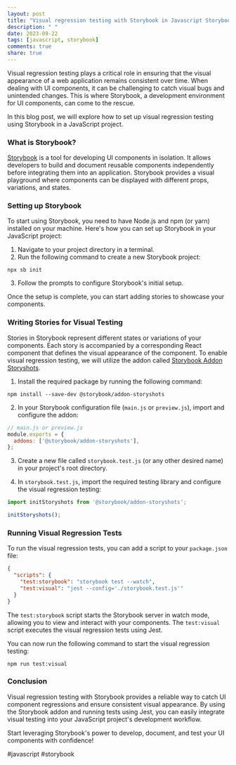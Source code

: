 ```yaml
---
layout: post
title: "Visual regression testing with Storybook in Javascript Storybook"
description: " "
date: 2023-09-22
tags: [javascript, storybook]
comments: true
share: true
---
```


Visual regression testing plays a critical role in ensuring that the visual appearance of a web application remains consistent over time. When dealing with UI components, it can be challenging to catch visual bugs and unintended changes. This is where Storybook, a development environment for UI components, can come to the rescue.

In this blog post, we will explore how to set up visual regression testing using Storybook in a JavaScript project.

### What is Storybook?

[Storybook](https://storybook.js.org/) is a tool for developing UI components in isolation. It allows developers to build and document reusable components independently before integrating them into an application. Storybook provides a visual playground where components can be displayed with different props, variations, and states.

### Setting up Storybook

To start using Storybook, you need to have Node.js and npm (or yarn) installed on your machine. Here's how you can set up Storybook in your JavaScript project:

1. Navigate to your project directory in a terminal.
2. Run the following command to create a new Storybook project:

```shell
npx sb init
```

3. Follow the prompts to configure Storybook's initial setup.

Once the setup is complete, you can start adding stories to showcase your components.

### Writing Stories for Visual Testing

Stories in Storybook represent different states or variations of your components. Each story is accompanied by a corresponding React component that defines the visual appearance of the component. To enable visual regression testing, we will utilize the addon called [Storybook Addon Storyshots](https://github.com/storybookjs/storybook/tree/master/addons/storyshots).

1. Install the required package by running the following command:

```shell
npm install --save-dev @storybook/addon-storyshots
```

2. In your Storybook configuration file (`main.js` or `preview.js`), import and configure the addon:

```javascript
// main.js or preview.js
module.exports = {
  addons: ['@storybook/addon-storyshots'],
};
```

3. Create a new file called `storybook.test.js` (or any other desired name) in your project's root directory.

4. In `storybook.test.js`, import the required testing library and configure the visual regression testing:

```javascript
import initStoryshots from '@storybook/addon-storyshots';

initStoryshots();
```

### Running Visual Regression Tests

To run the visual regression tests, you can add a script to your `package.json` file:

```json
{
  "scripts": {
    "test:storybook": "storybook test --watch",
    "test:visual": "jest --config='./storybook.test.js'"
  }
}
```

The `test:storybook` script starts the Storybook server in watch mode, allowing you to view and interact with your components. The `test:visual` script executes the visual regression tests using Jest.

You can now run the following command to start the visual regression testing:

```shell
npm run test:visual
```

### Conclusion

Visual regression testing with Storybook provides a reliable way to catch UI component regressions and ensure consistent visual appearance. By using the Storybook addon and running tests using Jest, you can easily integrate visual testing into your JavaScript project's development workflow.

Start leveraging Storybook's power to develop, document, and test your UI components with confidence!

#javascript #storybook
